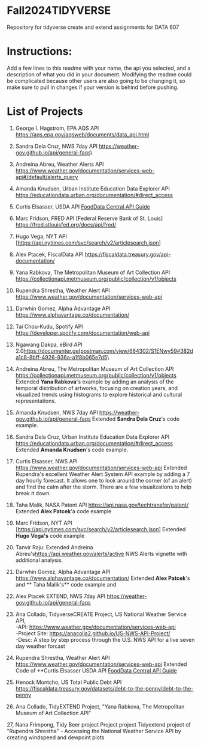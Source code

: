 # Fall2024TIDYVERSE

Repository for tidyverse create and extend assignments for DATA 607

# Instructions:

Add a few lines to this readme with your name, the api you selected, and a description of what you did in your document. Modifying the readme could be complicated because other users are also going to be changing it, so make sure to pull in changes if your version is behind before pushing.

# List of Projects

1.  George I. Hagstrom, EPA AQS API <https://aqs.epa.gov/aqsweb/documents/data_api.html>

2.  Sandra Dela Cruz, NWS 7day API <https://weather-gov.github.io/api/general-faqs>\

3.  Andreina Abreu, Weather Alerts API <https://www.weather.gov/documentation/services-web-api#/default/alerts_query>

4.  Amanda Knudsen, Urban Institute Education Data Explorer API <https://educationdata.urban.org/documentation/#direct_access>

5.  Curtis Elsasser, USDA API [FoodData Central API Guide](https://fdc.nal.usda.gov/api-guide.html)

6.  Marc Fridson, FRED API [Federal Reserve Bank of St. Louis] <https://fred.stlouisfed.org/docs/api/fred/>

7.  Hugo Vega, NYT API [<https://api.nytimes.com/svc/search/v2/articlesearch.json>]

8.  Alex Ptacek, FiscalData API <https://fiscaldata.treasury.gov/api-documentation/>

9.  Yana Rabkova, The Metropolitan Museum of Art Collection API <https://collectionapi.metmuseum.org/public/collection/v1/objects>

10. Rupendra Shrestha, Weather Alert API <https://www.weather.gov/documentation/services-web-api>

11. Darwhin Gomez, Alpha Advantage API <https://www.alphavantage.co/documentation/>

12. Tai Chou-Kudu, Spotify API <https://developer.spotify.com/documentation/web-api>

13. Ngawang Dakpa, eBird API 2.0<https://documenter.getpostman.com/view/664302/S1ENwy59#382da1c8-8bff-4926-936a-a1f8b065e7d5>\

14. Andreina Abreu, The Metropolitan Museum of Art Collection API <https://collectionapi.metmuseum.org/public/collection/v1/objects> Extended **Yana Rabkova**'s example by adding an analysis of the temporal distribution of artworks, focusing on creation years, and visualized trends using histograms to explore historical and cultural representations.

15. Amanda Knudsen, NWS 7day API <https://weather-gov.github.io/api/general-faqs> Extended **Sandra Dela Cruz**'s code example.

16. Sandra Dela Cruz, Urban Institute Education Data Explorer API <https://educationdata.urban.org/documentation/#direct_access> Extended **Amanda Knudsen**'s code example.

17. Curtis Elsasser, NWS API <https://www.weather.gov/documentation/services-web-api> Extended Rupendra's excellent Weather Alert System API example by adding a 7 day hourly forecast. It allows one to look around the corner (of an alert) and find the calm after the storm. There are a few visualizations to help break it down.

18. Taha Malik, NASA Patent API <https://api.nasa.gov/techtransfer/patent/> Extended **Alex Patcek**'a code example

19. Marc Fridson, NYT API [<https://api.nytimes.com/svc/search/v2/articlesearch.json>] Extended **Hugo Vega's** code example


20. Tanvir Raju: Extended Andreina Abreu's<https://api.weather.gov/alerts/active> NWS Alerts vignette with additional analysis.


20. Darwhin Gomez, Alpha Advantage API <https://www.alphavantage.co/documentation/> Extended **Alex Patcek**'s and \*\* Taha Malik's\*\* code example and

21. Alex Ptacek EXTEND, NWS 7day API <https://weather-gov.github.io/api/general-faqs>

22. Ana Collado, TidyverseCREATE Project, US National Weather Service API,<br>
    -API: <https://www.weather.gov/documentation/services-web-api> <br>
    -Project Site: <https://anacolla2.github.io/US-NWS-API-Project/> <br>
    -Desc: A step by step process through the U.S. NWS API for a live seven day weather forcast
    
24. Rupendra Shrestha, Weather Alert API <https://www.weather.gov/documentation/services-web-api> Extended Code of **Curtis Elsasser 
    USDA API [FoodData Central API Guide](https://fdc.nal.usda.gov/api-guide.html)

25. Henock Montcho, US Total Public Debt API <https://fiscaldata.treasury.gov/datasets/debt-to-the-penny/debt-to-the-penny>

26. Ana Collado, TidyEXTEND Project, "Yana Rabkova, The Metropolitan Museum of Art Collection API"

27, Nana Frimpong, Tidy Beer project Project project 
Tidyextend project of "Rupendra Shrestha" - Accessing the National Weather Service API  by creating windspeed and dewpoint plots
